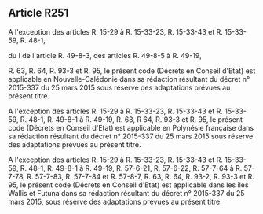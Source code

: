 Article R251
----
A l'exception des articles R. 15-29 à R. 15-33-23, R. 15-33-43 et R. 15-33-59,
R. 48-1,

du I de l'article R. 49-8-3, des articles R. 49-8-5 à R. 49-19,

R. 63, R. 64, R. 93-3 et R. 95, le présent code (Décrets en Conseil d'Etat) est
applicable en Nouvelle-Calédonie dans sa rédaction résultant du décret n°
2015-337 du 25 mars 2015 sous réserve des adaptations prévues au présent titre.

A l'exception des articles R. 15-29 à R. 15-33-23, R. 15-33-43 et R. 15-33-59,
R. 48-1, R. 49-8-1 à R. 49-19, R. 63, R 64, R. 93-3 et R. 95, le présent code
(Décrets en Conseil d'Etat) est applicable en Polynésie française dans sa
rédaction résultant du décret n° 2015-337 du 25 mars 2015 sous réserve des
adaptations prévues au présent titre.

A l'exception des articles R. 15-29 à R. 15-33-23, R. 15-33-43 et R. 15-33-59,
R. 48-1, R. 49-8-1 à R. 49-19, R. 57-6-21, R. 57-6-22, R. 57-7-64 à R. 57-7-78,
R. 57-7-83, R. 57-7-84 et R. 57-8-7, R. 63, R. 64, R. 93-2, R. 93-3 et R. 95, le
présent code (Décrets en Conseil d'Etat) est applicable dans les îles Wallis et
Futuna dans sa rédaction résultant du décret n° 2015-337 du 25 mars 2015, sous
réserve des adaptations prévues au présent titre.
